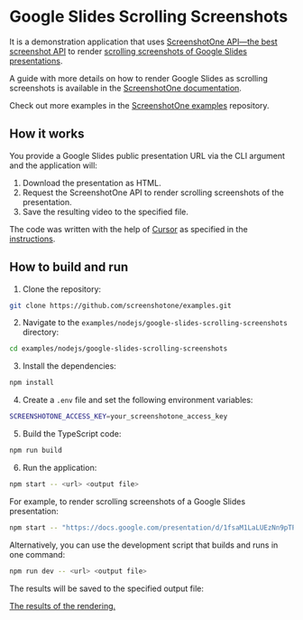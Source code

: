 # Google Slides Scrolling Screenshots

It is a demonstration application that uses [ScreenshotOne API—the best screenshot API](https://screenshotone.com) to render [scrolling screenshots of Google Slides presentations](https://screenshotone.com/scrolling-screenshots/).

A guide with more details on how to render Google Slides as scrolling screenshots is available in the [ScreenshotOne documentation](https://screenshotone.com/docs/guides/google-slides-as-scrolling-screenshots/).

Check out more examples in the [ScreenshotOne examples](https://github.com/screenshotone/examples) repository.

## How it works

You provide a Google Slides public presentation URL via the CLI argument and the application will:

1. Download the presentation as HTML.
2. Request the ScreenshotOne API to render scrolling screenshots of the presentation.
3. Save the resulting video to the specified file.

The code was written with the help of [Cursor](https://www.cursor.com/) as specified in the [instructions](./instructions.md).

## How to build and run

1. Clone the repository:

```bash
git clone https://github.com/screenshotone/examples.git
```

2. Navigate to the `examples/nodejs/google-slides-scrolling-screenshots` directory:

```bash
cd examples/nodejs/google-slides-scrolling-screenshots
```

3. Install the dependencies:

```bash
npm install
```

4. Create a `.env` file and set the following environment variables:

```bash
SCREENSHOTONE_ACCESS_KEY=your_screenshotone_access_key
```

5. Build the TypeScript code:

```bash
npm run build
```

6. Run the application:

```bash
npm start -- <url> <output file>
```

For example, to render scrolling screenshots of a Google Slides presentation:

```bash
npm start -- "https://docs.google.com/presentation/d/1fsaM1LaLUEzNn9pTPRdY0XBz1WxaFcWBD2WY50SrqwY/edit?usp=sharing" "google-slides-scrolling-screenshot.mp4"
```

Alternatively, you can use the development script that builds and runs in one command:

```bash
npm run dev -- <url> <output file>
```

The results will be saved to the specified output file:

[The results of the rendering.](./google-slides-scrolling-screenshot.mp4)
